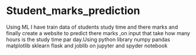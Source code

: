 # Student_marks_prediction
Using ML I have train data of students study time and there marks and finally create a website to predict there marks ,on input that take how many hours is the study time par day.Using python library numpy pandas matplotlib sklearn flask and joblib on jupyter and spyder notebook
